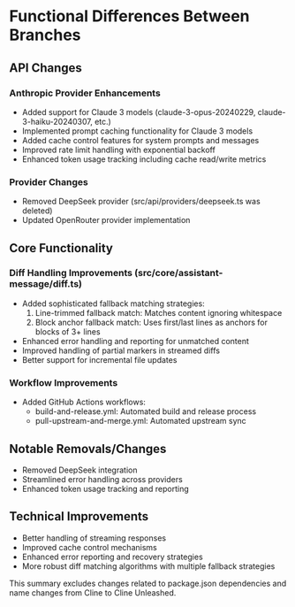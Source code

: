 # Functional Differences Between Branches

## API Changes

### Anthropic Provider Enhancements
- Added support for Claude 3 models (claude-3-opus-20240229, claude-3-haiku-20240307, etc.)
- Implemented prompt caching functionality for Claude 3 models
- Added cache control features for system prompts and messages
- Improved rate limit handling with exponential backoff
- Enhanced token usage tracking including cache read/write metrics

### Provider Changes
- Removed DeepSeek provider (src/api/providers/deepseek.ts was deleted)
- Updated OpenRouter provider implementation

## Core Functionality

### Diff Handling Improvements (src/core/assistant-message/diff.ts)
- Added sophisticated fallback matching strategies:
  1. Line-trimmed fallback match: Matches content ignoring whitespace
  2. Block anchor fallback match: Uses first/last lines as anchors for blocks of 3+ lines
- Enhanced error handling and reporting for unmatched content
- Improved handling of partial markers in streamed diffs
- Better support for incremental file updates

### Workflow Improvements
- Added GitHub Actions workflows:
  - build-and-release.yml: Automated build and release process
  - pull-upstream-and-merge.yml: Automated upstream sync

## Notable Removals/Changes
- Removed DeepSeek integration
- Streamlined error handling across providers
- Enhanced token usage tracking and reporting

## Technical Improvements
- Better handling of streaming responses
- Improved cache control mechanisms
- Enhanced error reporting and recovery strategies
- More robust diff matching algorithms with multiple fallback strategies

This summary excludes changes related to package.json dependencies and name changes from Cline to Cline Unleashed.
